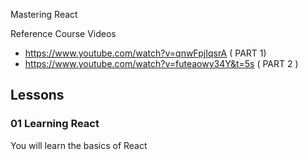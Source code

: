 Mastering React

Reference Course Videos 

* https://www.youtube.com/watch?v=qnwFpjIqsrA ( PART 1)
* https://www.youtube.com/watch?v=futeaowy34Y&t=5s ( PART 2 )



## Lessons

### 01 Learning React
You will learn the basics of React 